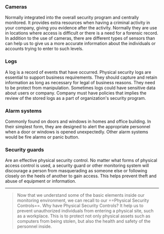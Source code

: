 ### Cameras

Normally integrated into the overall security program and centrally monitored. It provides extra resources when having a criminal activity in your company, giving you evidence after the activity. Normally they are use in locations where access is difficult or there is a need for a forensic record. 
In addition to the use of cameras, there are different types of sensors than can help us to give us a more accurate information about the individuals or accounts trying to enter to such levels.
### Logs

A log is a record of events that have occurred. Physical security logs are essential to support business requirements. They should capture and retain information as long as necessary for legal of business reasons. They need to be protect from manipulation. Sometimes logs could have sensitive data about users or company. Company must have policies that implies the review of the stored logs as a part of organization's security program.
### Alarm systems

Commonly found on doors and windows in homes and office building. In their simplest form, they are designed to alert the appropriate personnel when a door or windows is opened unexpectedly. Other alarm systems would be fire alarms or panic button.
### Security guards

Are an effective physical security control. No matter what forms of physical access control is used, a security guard or other monitoring system will discourage a person from masquerading as someone else or following closely on the heels of another to gain access. This helps prevent theft and abuse of equipment or information.

---
 >Now that we understand some of the basic elements inside our monitoring environment, we can recall to our ==Physical Security Controls==. Why have Physical Security Controls? It help us to prevent unauthorized individuals from entering a physical site, such as a workplace. This is to protect not only physical assets such as computers from being stolen, but also the health and safety of the personnel inside.